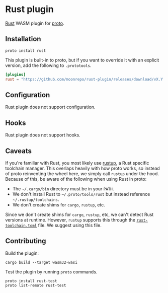 # Rust plugin

[Rust](https://www.rust-lang.org/) WASM plugin for [proto](https://github.com/moonrepo/proto).

## Installation

```shell
proto install rust
```

This plugin is built-in to proto, but if you want to override it with an explicit version, add the following to `.prototools`.

```toml
[plugins]
rust = "https://github.com/moonrepo/rust-plugin/releases/download/vX.Y.Z/rust_tool.wasm"
```

## Configuration

Rust plugin does not support configuration.

## Hooks

Rust plugin does not support hooks.

## Caveats

If you're familiar with Rust, you most likely use [rustup](https://rustup.rs), a Rust specific toolchain manager. This overlaps heavily with how proto works, so instead of proto reinventing the wheel here, we simply call `rustup` under the hood. Because of this, be aware of the following when using Rust in proto:

- The `~/.cargo/bin` directory must be in your `PATH`.
- We don't install Rust to `~/.proto/tools/rust` but instead reference `~/.rustup/toolchains`.
- We don't create shims for `cargo`, `rustup`, etc.

Since we don't create shims for `cargo`, `rustup`, etc, we can't detect Rust versions at runtime. However, `rustup` supports this through the
[`rust-toolchain.toml`](https://rust-lang.github.io/rustup/overrides.html#the-toolchain-file) file. We suggest using this file.

## Contributing

Build the plugin:

```shell
cargo build --target wasm32-wasi
```

Test the plugin by running `proto` commands.

```shell
proto install rust-test
proto list-remote rust-test
```
